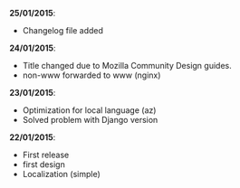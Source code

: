 **25/01/2015**:

* Changelog file added

**24/01/2015**:

* Title changed due to Mozilla Community Design guides.
* non-www forwarded to www (nginx)


**23/01/2015**:

* Optimization for local language (az)
* Solved problem with Django version

**22/01/2015**:

* First release
* first design
* Localization (simple)